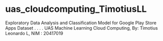 # uas_cloudcomputing_TimotiusLL
Exploratory Data Analysis and Classification Model for Google Play Store Apps Dataset
.
.
.
.
UAS Machine Learning Cloud Computing, By: Timotius Leonardo L, NIM : 20417019
